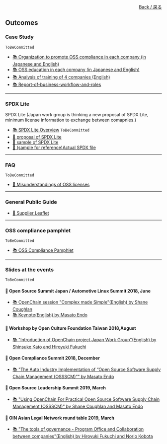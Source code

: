 <div style="text-align: right; position: -webkit-sticky; position: sticky; top: 10px;">
  <a href="/OpenChain-JWG/index_en.html">Back / 戻る</a>
</div>

## Outcomes

### Case Study

```ToBeCommitted```  
- [&#x1f4da;  Organization to promote OSS compliance in each company (in Japanese and English)]()  
- [&#x1f4da;  OSS education in each company (in Japanese and English)]()  
- [&#x1f4da;  Analysis of training of 4 companies (English)]()  
- [&#x1f4da;  Report-of-business-workflow-and-roles]()  

---

### SPDX Lite

SPDX Lite (Japan work group is thinking a new proposal of SPDX Lite, minimum license information to exchange between comapnies.)

- [&#x1f4da; SPDX Lite Overview]()    ```ToBeCommitted```  
- [&#x1f4c2; proposal of SPDX Lite](https://github.com/OpenChain-Project/Japan-WG-General/tree/master/License-Info-Exchange/Proposal)  
- [&#x1f4c2; sample of SPDX Lite](https://github.com/OpenChain-Project/Japan-WG-General/tree/master/License-Info-Exchange/SPDX-Lite-sample)  
- [&#x1f4c2; (sample for reference)Actual SPDX file](https://github.com/OpenChain-Project/Japan-WG-General/tree/master/License-Info-Exchange/SPDX-file)  

---

### FAQ

```ToBeCommitted```
- [&#x1f4c2; Misunderstandings of OSS licenses](https://github.com/OpenChain-Project/Onboarding-JWG/tree/master/Education_Material/FAQ)  

---

### General Public Guide

- [&#x1f4c2; Supplier Leaflet](https://github.com/OpenChain-Project/curriculum/tree/master/supplier-leaflet)  

---

### OSS compliance pamphlet

```ToBeCommitted```  
- [&#x1f4da; OSS Compliance Pamphlet]()  

---

### Slides at the events

```ToBeCommitted```  
#### &#x1f4c5; Open Source Summit Japan / Automotive Linux Summit 2018, June

- [&#x1f4da; OpenChain session "Complex made Simple"(English) by Shane Coughlan]()  
- [&#x1f4da; Keynote(English) by Masato Endo]()  

#### &#x1f4c5; Workshop by Open Culture Foundation Taiwan 2018,August

- [&#x1f4da; "Introduction of OpenChain project Japan Work Group"(English) by Shinsuke Kato and Hiroyuki Fukuchi]()  

#### &#x1f4c5; Open Compliance Summit 2018, December

- [&#x1f4da; "The Auto Industry Implementation of “Open Source Software Supply Chain Management (OSSSCM)”" by Masato Endo]()  

#### &#x1f4c5; Open Source Leadership Summit 2019, March

- [&#x1f4da; "Using OpenChain For Practical Open Source Software Supply Chain Management (OSSSCM)" by Shane Coughlan and Masato Endo]()  

#### &#x1f4c5; OIN Asian Legal Network round table 2019, March

- [&#x1f4da; "The tools of governance - Program Office and Collaboration between companies"(English) by Hiroyuki Fukuchi and Norio Kobota]()  
